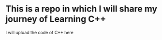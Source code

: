 # This is a repo in which I will share my journey of Learning C++
I will upload the code of C++ here

